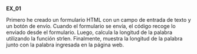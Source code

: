 **EX_01**

Primero he creado un formulario HTML con un campo de entrada de texto y un botón de envío.
Cuando el formulario se envía, el código recoge lo enviado desde el formulario.
Luego, calcula la longitud de la palabra utilizando la función strlen.
Finalmente, muestra la longitud de la palabra junto con la palabra ingresada en la página web.